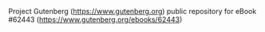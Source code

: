 Project Gutenberg (https://www.gutenberg.org) public repository for
eBook #62443 (https://www.gutenberg.org/ebooks/62443)
